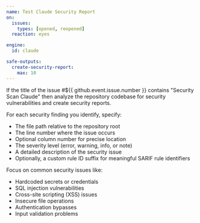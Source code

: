```yaml
---
name: Test Claude Security Report
on:
  issues:
    types: [opened, reopened]
  reaction: eyes

engine: 
  id: claude

safe-outputs:
  create-security-report:
    max: 10
---
```


If the title of the issue #${{ github.event.issue.number }} contains "Security Scan Claude" then analyze the repository codebase for security vulnerabilities and create security reports.

For each security finding you identify, specify:
- The file path relative to the repository root
- The line number where the issue occurs
- Optional column number for precise location
- The severity level (error, warning, info, or note)
- A detailed description of the security issue
- Optionally, a custom rule ID suffix for meaningful SARIF rule identifiers

Focus on common security issues like:
- Hardcoded secrets or credentials
- SQL injection vulnerabilities
- Cross-site scripting (XSS) issues
- Insecure file operations
- Authentication bypasses
- Input validation problems
